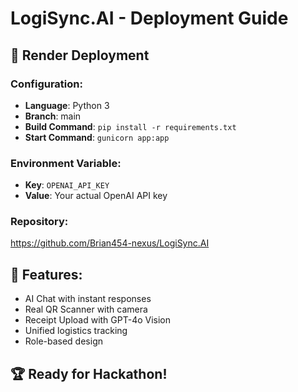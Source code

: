 # LogiSync.AI - Deployment Guide

## 🚀 Render Deployment

### Configuration:
- **Language**: Python 3
- **Branch**: main
- **Build Command**: `pip install -r requirements.txt`
- **Start Command**: `gunicorn app:app`

### Environment Variable:
- **Key**: `OPENAI_API_KEY`
- **Value**: Your actual OpenAI API key

### Repository:
https://github.com/Brian454-nexus/LogiSync.AI

## 🎯 Features:
- AI Chat with instant responses
- Real QR Scanner with camera
- Receipt Upload with GPT-4o Vision
- Unified logistics tracking
- Role-based design

## 🏆 Ready for Hackathon!
